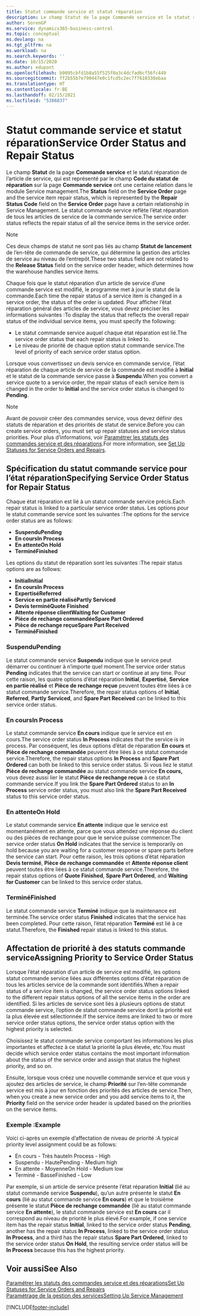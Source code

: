 ```yaml
---
title: Statut commande service et statut réparation
description: Le champ Statut de la page Commande service et le statut réparation de l’article de service, qui est représenté par le champ Code du statut de réparation sur la page Commande service ont une certaine relation dans le module Service management. Le statut commande service reflète l’état réparation de tous les articles de service de la commande service.
author: SorenGP
ms.service: dynamics365-business-central
ms.topic: conceptual
ms.devlang: na
ms.tgt_pltfrm: na
ms.workload: na
ms.search.keywords: ''
ms.date: 10/15/2020
ms.author: edupont
ms.openlocfilehash: b9095cbfd1b8a55f525f0a3c4dcfad6cf56fc449
ms.sourcegitcommit: ff2b55b7e790447e0c1fcd5c2ec7f7610338ebaa
ms.translationtype: HT
ms.contentlocale: fr-BE
ms.lasthandoff: 02/15/2021
ms.locfileid: "5386837"
---
```

# <a name="service-order-status-and-repair-status"></a><span data-ttu-id="19b6f-104">Statut commande service et statut réparation</span><span class="sxs-lookup"><span data-stu-id="19b6f-104">Service Order Status and Repair Status</span></span>

<span data-ttu-id="19b6f-105">Le champ **Statut** de la page **Commande service** et le statut réparation de l’article de service, qui est représenté par le champ **Code du statut de réparation** sur la page **Commande service** ont une certaine relation dans le module Service management.</span><span class="sxs-lookup"><span data-stu-id="19b6f-105">The **Status** field on the **Service Order** page and the service item repair status, which is represented by the **Repair Status Code** field on the **Service Order** page have a certain relationship in Service Management.</span></span> <span data-ttu-id="19b6f-106">Le statut commande service reflète l’état réparation de tous les articles de service de la commande service.</span><span class="sxs-lookup"><span data-stu-id="19b6f-106">The service order status reflects the repair status of all the service items in the service order.</span></span>  

> [!NOTE]  
> <span data-ttu-id="19b6f-107">Ces deux champs de statut ne sont pas liés au champ **Statut de lancement** de l’en\-tête de commande de service, qui détermine la gestion des articles de service au niveau de l’entrepôt.</span><span class="sxs-lookup"><span data-stu-id="19b6f-107">These two status field are not related to the **Release Status** field on the service order header, which determines how the warehouse handles service items.</span></span>  

<span data-ttu-id="19b6f-108">Chaque fois que le statut réparation d’un article de service d’une commande service est modifié, le programme met à jour le statut de la commande.</span><span class="sxs-lookup"><span data-stu-id="19b6f-108">Each time the repair status of a service item is changed in a service order, the status of the order is updated.</span></span> <span data-ttu-id="19b6f-109">Pour afficher l’état réparation général des articles de service, vous devez préciser les informations suivantes :</span><span class="sxs-lookup"><span data-stu-id="19b6f-109">To display the status that reflects the overall repair status of the individual service items, you must specify the following:</span></span>  

* <span data-ttu-id="19b6f-110">Le statut commande service auquel chaque état réparation est lié.</span><span class="sxs-lookup"><span data-stu-id="19b6f-110">The service order status that each repair status is linked to.</span></span>  
* <span data-ttu-id="19b6f-111">Le niveau de priorité de chaque option statut commande service.</span><span class="sxs-lookup"><span data-stu-id="19b6f-111">The level of priority of each service order status option.</span></span>  

<span data-ttu-id="19b6f-112">Lorsque vous convertissez un devis service en commande service, l’état réparation de chaque article de service de la commande est modifié à **Initial** et le statut de la commande service passe à **Suspendu**.</span><span class="sxs-lookup"><span data-stu-id="19b6f-112">When you convert a service quote to a service order, the repair status of each service item is changed in the order to **Initial** and the service order status is changed to **Pending**.</span></span>  

> [!NOTE]
> <span data-ttu-id="19b6f-113">Avant de pouvoir créer des commandes service, vous devez définir des statuts de réparation et des priorités de statut de service.</span><span class="sxs-lookup"><span data-stu-id="19b6f-113">Before you can create service orders, you must set up repair statuses and service status priorities.</span></span> <span data-ttu-id="19b6f-114">Pour plus d’informations, voir [Paramétrer les statuts des commandes service et des réparations](service-order-repair-status.md).</span><span class="sxs-lookup"><span data-stu-id="19b6f-114">For more information, see [Set Up Statuses for Service Orders and Repairs](service-order-repair-status.md).</span></span>

## <a name="specifying-service-order-status-for-repair-status"></a><span data-ttu-id="19b6f-115">Spécification du statut commande service pour l’état réparation</span><span class="sxs-lookup"><span data-stu-id="19b6f-115">Specifying Service Order Status for Repair Status</span></span>

<span data-ttu-id="19b6f-116">Chaque état réparation est lié à un statut commande service précis.</span><span class="sxs-lookup"><span data-stu-id="19b6f-116">Each repair status is linked to a particular service order status.</span></span> <span data-ttu-id="19b6f-117">Les options pour le statut commande service sont les suivantes :</span><span class="sxs-lookup"><span data-stu-id="19b6f-117">The options for the service order status are as follows:</span></span>

* <span data-ttu-id="19b6f-118">**Suspendu**</span><span class="sxs-lookup"><span data-stu-id="19b6f-118">**Pending**</span></span>
* <span data-ttu-id="19b6f-119">**En cours**</span><span class="sxs-lookup"><span data-stu-id="19b6f-119">**In Process**</span></span>
* <span data-ttu-id="19b6f-120">**En attente**</span><span class="sxs-lookup"><span data-stu-id="19b6f-120">**On Hold**</span></span>
* <span data-ttu-id="19b6f-121">**Terminé**</span><span class="sxs-lookup"><span data-stu-id="19b6f-121">**Finished**</span></span>

<span data-ttu-id="19b6f-122">Les options du statut de réparation sont les suivantes :</span><span class="sxs-lookup"><span data-stu-id="19b6f-122">The repair status options are as follows:</span></span>

* <span data-ttu-id="19b6f-123">**Initial**</span><span class="sxs-lookup"><span data-stu-id="19b6f-123">**Initial**</span></span>
* <span data-ttu-id="19b6f-124">**En cours**</span><span class="sxs-lookup"><span data-stu-id="19b6f-124">**In Process**</span></span>
* <span data-ttu-id="19b6f-125">**Expertisé**</span><span class="sxs-lookup"><span data-stu-id="19b6f-125">**Referred**</span></span>
* <span data-ttu-id="19b6f-126">**Service en partie réalisé**</span><span class="sxs-lookup"><span data-stu-id="19b6f-126">**Partly Serviced**</span></span>
* <span data-ttu-id="19b6f-127">**Devis terminé**</span><span class="sxs-lookup"><span data-stu-id="19b6f-127">**Quote Finished**</span></span>
* <span data-ttu-id="19b6f-128">**Attente réponse client**</span><span class="sxs-lookup"><span data-stu-id="19b6f-128">**Waiting for Customer**</span></span>
* <span data-ttu-id="19b6f-129">**Pièce de rechange commandée**</span><span class="sxs-lookup"><span data-stu-id="19b6f-129">**Spare Part Ordered**</span></span>
* <span data-ttu-id="19b6f-130">**Pièce de rechange reçue**</span><span class="sxs-lookup"><span data-stu-id="19b6f-130">**Spare Part Received**</span></span>
* <span data-ttu-id="19b6f-131">**Terminé**</span><span class="sxs-lookup"><span data-stu-id="19b6f-131">**Finished**</span></span>  

### <a name="pending"></a><span data-ttu-id="19b6f-132">Suspendu</span><span class="sxs-lookup"><span data-stu-id="19b6f-132">Pending</span></span>

<span data-ttu-id="19b6f-133">Le statut commande service **Suspendu** indique que le service peut démarrer ou continuer à n’importe quel moment.</span><span class="sxs-lookup"><span data-stu-id="19b6f-133">The service order status **Pending** indicates that the service can start or continue at any time.</span></span> <span data-ttu-id="19b6f-134">Pour cette raison, les quatre options d’état réparation **Initial**, **Expertisé**, **Service en partie réalisé** et **Pièce de rechange reçue** peuvent toutes être liées à ce statut commande service.</span><span class="sxs-lookup"><span data-stu-id="19b6f-134">Therefore, the repair status options of **Initial**, **Referred**, **Partly Serviced**, and **Spare Part Received** can be linked to this service order status.</span></span>  

### <a name="in-process"></a><span data-ttu-id="19b6f-135">En cours</span><span class="sxs-lookup"><span data-stu-id="19b6f-135">In Process</span></span>

<span data-ttu-id="19b6f-136">Le statut commande service **En cours** indique que le service est en cours.</span><span class="sxs-lookup"><span data-stu-id="19b6f-136">The service order status **In Process** indicates that the service is in process.</span></span> <span data-ttu-id="19b6f-137">Par conséquent, les deux options d’état de réparation **En cours** et **Pièce de rechange commandée** peuvent être liées à ce statut commande service.</span><span class="sxs-lookup"><span data-stu-id="19b6f-137">Therefore, the repair status options **In Process** and **Spare Part Ordered** can both be linked to this service order status.</span></span> <span data-ttu-id="19b6f-138">Si vous liez le statut **Pièce de rechange commandée** au statut commande service **En cours,** vous devez aussi lier le statut **Pièce de rechange reçue** à ce statut commande service.</span><span class="sxs-lookup"><span data-stu-id="19b6f-138">If you link the **Spare Part Ordered** status to an **In Process** service order status, you must also link the **Spare Part Received** status to this service order status.</span></span>  

### <a name="on-hold"></a><span data-ttu-id="19b6f-139">En attente</span><span class="sxs-lookup"><span data-stu-id="19b6f-139">On Hold</span></span>

<span data-ttu-id="19b6f-140">Le statut commande service **En attente** indique que le service est momentanément en attente, parce que vous attendez une réponse du client ou des pièces de rechange pour que le service puisse commencer.</span><span class="sxs-lookup"><span data-stu-id="19b6f-140">The service order status **On Hold** indicates that the service is temporarily on hold because you are waiting for a customer response or spare parts before the service can start.</span></span> <span data-ttu-id="19b6f-141">Pour cette raison, les trois options d’état réparation **Devis terminé**, **Pièce de rechange commandée** et **Attente réponse client** peuvent toutes être liées à ce statut commande service.</span><span class="sxs-lookup"><span data-stu-id="19b6f-141">Therefore, the repair status options of **Quote Finished**, **Spare Part Ordered**, and **Waiting for Customer** can be linked to this service order status.</span></span>  

### <a name="finished"></a><span data-ttu-id="19b6f-142">Terminé</span><span class="sxs-lookup"><span data-stu-id="19b6f-142">Finished</span></span>

<span data-ttu-id="19b6f-143">Le statut commande service **Terminé** indique que la maintenance est terminée.</span><span class="sxs-lookup"><span data-stu-id="19b6f-143">The service order status **Finished** indicates that the service has been completed.</span></span> <span data-ttu-id="19b6f-144">Pour cette raison, l’état réparation **Terminé** est lié à ce statut.</span><span class="sxs-lookup"><span data-stu-id="19b6f-144">Therefore, the **Finished** repair status is linked to this status.</span></span>  

## <a name="assigning-priority-to-service-order-status"></a><span data-ttu-id="19b6f-145">Affectation de priorité à des statuts commande service</span><span class="sxs-lookup"><span data-stu-id="19b6f-145">Assigning Priority to Service Order Status</span></span>

<span data-ttu-id="19b6f-146">Lorsque l’état réparation d’un article de service est modifié, les options statut commande service liées aux différentes options d’état réparation de tous les articles service de la commande sont identifiés.</span><span class="sxs-lookup"><span data-stu-id="19b6f-146">When a repair status of a service item is changed, the service order status options linked to the different repair status options of all the service items in the order are identified.</span></span> <span data-ttu-id="19b6f-147">Si les articles de service sont liés à plusieurs options de statut commande service, l’option de statut commande service dont la priorité est la plus élevée est sélectionnée.</span><span class="sxs-lookup"><span data-stu-id="19b6f-147">If the service items are linked to two or more service order status options, the service order status option with the highest priority is selected.</span></span>  

<span data-ttu-id="19b6f-148">Choisissez le statut commande service comportant les informations les plus importantes et affectez à ce statut la priorité la plus élevée, etc.</span><span class="sxs-lookup"><span data-stu-id="19b6f-148">You must decide which service order status contains the most important information about the status of the service order and assign that status the highest priority, and so on.</span></span>  

<span data-ttu-id="19b6f-149">Ensuite, lorsque vous créez une nouvelle commande service et que vous y ajoutez des articles de service, le champ **Priorité** sur l’en-tête commande service est mis à jour en fonction des priorités des articles de service.</span><span class="sxs-lookup"><span data-stu-id="19b6f-149">Then, when you create a new service order and you add service items to it, the **Priority** field on the service order header is updated based on the priorities on the service items.</span></span>  

### <a name="example"></a><span data-ttu-id="19b6f-150">Exemple :</span><span class="sxs-lookup"><span data-stu-id="19b6f-150">Example</span></span>

<span data-ttu-id="19b6f-151">Voici ci-après un exemple d’affectation de niveau de priorité :</span><span class="sxs-lookup"><span data-stu-id="19b6f-151">A typical priority level assignment could be as follows:</span></span>  

* <span data-ttu-id="19b6f-152">En cours - Très haute</span><span class="sxs-lookup"><span data-stu-id="19b6f-152">In Process - High</span></span>  
* <span data-ttu-id="19b6f-153">Suspendu - Haute</span><span class="sxs-lookup"><span data-stu-id="19b6f-153">Pending - Medium high</span></span>  
* <span data-ttu-id="19b6f-154">En attente - Moyenne</span><span class="sxs-lookup"><span data-stu-id="19b6f-154">On Hold - Medium low</span></span>  
* <span data-ttu-id="19b6f-155">Terminé - Basse</span><span class="sxs-lookup"><span data-stu-id="19b6f-155">Finished - Low</span></span>  

<span data-ttu-id="19b6f-156">Par exemple, si un article de service présente l’état réparation **Initial** (lié au statut commande service **Suspendu**), qu’un autre présente le statut **En cours** (lié au statut commande service **En cours**) et que le troisième présente le statut **Pièce de rechange commandée** (lié au statut commande service **En attente**), le statut commande service est **En cours** car il correspond au niveau de priorité le plus élevé.</span><span class="sxs-lookup"><span data-stu-id="19b6f-156">For example, if one service item has the repair status **Initial**, linked to the service order status **Pending**, another has the repair status **In Process**, linked to the service order status **In Process**, and a third has the repair status **Spare Part Ordered**, linked to the service order status **On Hold**, the resulting service order status will be **In Process** because this has the highest priority.</span></span>  

## <a name="see-also"></a><span data-ttu-id="19b6f-157">Voir aussi</span><span class="sxs-lookup"><span data-stu-id="19b6f-157">See Also</span></span>

[<span data-ttu-id="19b6f-158">Paramétrer les statuts des commandes service et des réparations</span><span class="sxs-lookup"><span data-stu-id="19b6f-158">Set Up Statuses for Service Orders and Repairs</span></span>](service-order-repair-status.md)  
[<span data-ttu-id="19b6f-159">Paramétrage de la gestion des services</span><span class="sxs-lookup"><span data-stu-id="19b6f-159">Setting Up Service Management</span></span>](service-setup-service.md)  


[!INCLUDE[footer-include](includes/footer-banner.md)]